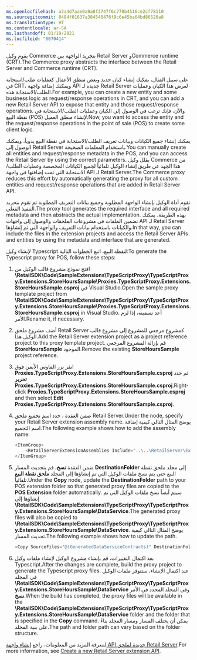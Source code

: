```yaml
---
ms.openlocfilehash: a3a4d7aae0a9a8f3747f6c770b4516ce2cf78110
ms.sourcegitcommit: 0484f01637a384540476f9c6e45ba64bd86526a8
ms.translationtype: HT
ms.contentlocale: ar-SA
ms.lasthandoff: 01/19/2021
ms.locfileid: "6070414"
---
```

<span data-ttu-id="03c78-101">يقوم وكيل Commerce بتجريد الواجهة بين Retail Server وCommerce runtime (CRT).</span><span class="sxs-lookup"><span data-stu-id="03c78-101">The Commerce proxy abstracts the interface between the Retail Server and Commerce runtime (CRT).</span></span> 

<span data-ttu-id="03c78-102">على سبيل المثال، يمكنك إنشاء كيان جديد وبعض منطق الأعمال كعمليات طلب/استجابة في CRT، ويمكنك إضافة واجهة API جديدة لـ Retail Server لعرض هذا الكيان وعمليات الطلب/الاستجابة هذه.</span><span class="sxs-lookup"><span data-stu-id="03c78-102">For example, you can create a new entity and some business logic as request/response operations in CRT, and you can add a new Retail Server API to expose that entity and those request/response operations.</span></span> <span data-ttu-id="03c78-103">والآن، فإنك ترغب في الوصول إلى الكيان وعمليات الطلب/الاستجابة في نقطة البيع (POS) لإنشاء منطق العميل.</span><span class="sxs-lookup"><span data-stu-id="03c78-103">Now, you want to access the entity and the request/response operations in the point of sale (POS) to create some client logic.</span></span> 

<span data-ttu-id="03c78-104">يمكنك إنشاء جميع الكيانات وبيانات تعريف الطلب/الاستجابة في نقطة البيع يدوياً، ويمكنك الوصول إلى Retail Server باستخدام المعلمات الصحيحة.</span><span class="sxs-lookup"><span data-stu-id="03c78-104">You can manually create all entities and request/response metadata in the POS, and you can access the Retail Server by using the correct parameters.</span></span> <span data-ttu-id="03c78-105">يقلل وكيل Commerce من هذا الجهد عن طريق إنشاء الوكيل تلقائياً لجميع الكيانات المخصصة وعمليات الطلب/الاستجابة التي تمت إضافتها في واجهة API لـ Retail Server.</span><span class="sxs-lookup"><span data-stu-id="03c78-105">The Commerce proxy reduces this effort by automatically generating the proxy for all custom entities and request/response operations that are added in Retail Server API.</span></span> 

<span data-ttu-id="03c78-106">تقوم أداة الوكيل بإنشاء الواجهة المطلوبة وجميع بيانات التعريف المطلوبة ثم تقوم بتجريد التنفيذ الفعلي.</span><span class="sxs-lookup"><span data-stu-id="03c78-106">The proxy tool generates the required interface and all required metadata and then abstracts the actual implementation.</span></span> <span data-ttu-id="03c78-107">بهذه الطريقة، يمكنك تضمين الملفات في مشروعات الملحقات والوصول إلى واجهات API لـ Retail Server والكيانات باستخدام بيانات التعريف والواجهة التي تم إنشاؤها.</span><span class="sxs-lookup"><span data-stu-id="03c78-107">In that way, you can include the files in the extension projects and access the Retail Server APIs and entities by using the metadata and interface that are generated.</span></span>

<span data-ttu-id="03c78-108">لإنشاء وكيل Typescript لنقطة البيع، اتبع الخطوات التالية:</span><span class="sxs-lookup"><span data-stu-id="03c78-108">To generate the Typescript proxy for POS, follow these steps:</span></span>

1. <span data-ttu-id="03c78-109">افتح نموذج مشروع قالب الوكيل من **\RetailSDK\Code\SampleExtensions\TypeScriptProxy\TypeScriptProxy.Extensions.StoreHoursSample\Proxies.TypeScriptProxy.Extensions.StoreHoursSample.csproj** في Visual Studio.</span><span class="sxs-lookup"><span data-stu-id="03c78-109">Open the sample proxy template project from **\RetailSDK\Code\SampleExtensions\TypeScriptProxy\TypeScriptProxy.Extensions.StoreHoursSample\Proxies.TypeScriptProxy.Extensions.StoreHoursSample.csproj** in Visual Studio.</span></span> <span data-ttu-id="03c78-110">أعد تسميته، إذا لزم الأمر.</span><span class="sxs-lookup"><span data-stu-id="03c78-110">Rename it, if necessary.</span></span>
2. <span data-ttu-id="03c78-111">أضف مشروع ملحق Retail Server كمشروع مرجعي للمشروع إلى مشروع قالب الوكيل هذا.</span><span class="sxs-lookup"><span data-stu-id="03c78-111">Add the Retail Server extension project as a project reference project to this proxy template project.</span></span> <span data-ttu-id="03c78-112">قم بإزالة المشروع المرجعي **StoreHoursSample** الموجود.</span><span class="sxs-lookup"><span data-stu-id="03c78-112">Remove the existing **StoreHoursSample** project reference.</span></span>
3. <span data-ttu-id="03c78-113">انقر بزر الماوس الأيمن فوق **Proxies.TypeScriptProxy.Extensions.StoreHoursSample.csproj** ثم حدد **تحرير Proxies.TypeScriptProxy.Extensions.StoreHoursSample.csproj**.</span><span class="sxs-lookup"><span data-stu-id="03c78-113">Right-click **Proxies.TypeScriptProxy.Extensions.StoreHoursSample.csproj** and then select **Edit Proxies.TypeScriptProxy.Extensions.StoreHoursSample.csproj**.</span></span>
4. <span data-ttu-id="03c78-114">ضمن العقدة **<RetailServerExtensionAssemblies>**، حدد اسم تجميع ملحق Retail Server.</span><span class="sxs-lookup"><span data-stu-id="03c78-114">Under the **<RetailServerExtensionAssemblies>** node, specify your Retail Server extension assembly name.</span></span> <span data-ttu-id="03c78-115">يوضح المثال التالي كيفية إضافة اسم التجميع.</span><span class="sxs-lookup"><span data-stu-id="03c78-115">The following example shows how to add the assembly name.</span></span>
  
    ```csharp
    <ItemGroup>
        <RetailServerExtensionAssemblies Include="..\..\RetailServer\Extensions.Sample\bin\$(Configuration)\net461\$(AssemblyNamePrefix).RetailServer.Extension.Sample.dll" />
    </ItemGroup>
    ```
5. <span data-ttu-id="03c78-116">ضمن العقدة **نسخ**، قم بتحديث المسار **DestinationFolder** إلى مجلد ملحق نقطة البيع حتى يتم نسخ ملفات الوكيل التي تم إنشاؤها إلى المجلد **ملحق نقطة البيع** تلقائياً.</span><span class="sxs-lookup"><span data-stu-id="03c78-116">Under the **Copy** node, update the **DestinationFolder** path to your POS extension folder so that generated proxy files are copied to the **POS Extension** folder automatically.</span></span> <span data-ttu-id="03c78-117">سيتم أيضاً نسخ ملفات الوكيل التي تم إنشاؤها إلى **\RetailSDK\Code\SampleExtensions\TypeScriptProxy\TypeScriptProxy.Extensions.StoreHoursSample\DataService**.</span><span class="sxs-lookup"><span data-stu-id="03c78-117">The generated proxy files will also be copied to **\RetailSDK\Code\SampleExtensions\TypeScriptProxy\TypeScriptProxy.Extensions.StoreHoursSample\DataService**.</span></span> <span data-ttu-id="03c78-118">يوضح المثال التالي كيفية تحديث المسار.</span><span class="sxs-lookup"><span data-stu-id="03c78-118">The following example shows how to update the path.</span></span>
 
    ```csharp
    <Copy SourceFiles="@(GeneratedDataServiceContracts)" DestinationFolder="$(SdkRootPath)\POS\Extensions\Sample\DataService" SkipUnchangedFiles="true" />
    ``` 

6. <span data-ttu-id="03c78-119">بعد اكتمال التغييرات، قم بإنشاء مشروع الوكيل لإنشاء ملفات وكيل Typescript.</span><span class="sxs-lookup"><span data-stu-id="03c78-119">After the changes are complete, build the proxy project to generate the Typescript proxy files.</span></span> <span data-ttu-id="03c78-120">عند اكتمال الإنشاء، ستتوفر ملفات الوكيل في المجلد **\RetailSDK\Code\SampleExtensions\TypeScriptProxy\TypeScriptProxy.Extensions.StoreHoursSample\DataService** وفي المجلد المحدد في الأمر **نسخ**.</span><span class="sxs-lookup"><span data-stu-id="03c78-120">When the build has completed, the proxy files will be available in the **\RetailSDK\Code\SampleExtensions\TypeScriptProxy\TypeScriptProxy.Extensions.StoreHoursSample\DataService** folder and the folder that is specified in the **Copy** command.</span></span> <span data-ttu-id="03c78-121">يمكن أن يختلف المسار ومسار المجلد بناءً على بنية المجلد.</span><span class="sxs-lookup"><span data-stu-id="03c78-121">The path and folder path can vary based on the folder structure.</span></span>

<span data-ttu-id="03c78-122">لمعرفة المزيد من المعلومات، راجع [إنشاء واجهة API جديدة لملحق Retail Server](https://docs.microsoft.com/dynamics365/commerce/dev-itpro/retail-server-icontroller-extension/?azure-portal=true).</span><span class="sxs-lookup"><span data-stu-id="03c78-122">For more information, see [Create a new Retail Server extension API](https://docs.microsoft.com/dynamics365/commerce/dev-itpro/retail-server-icontroller-extension/?azure-portal=true).</span></span>

